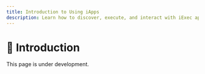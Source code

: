 ```yaml
---
title: Introduction to Using iApps
description: Learn how to discover, execute, and interact with iExec applications for privacy-preserving computation
---
```


# 📝 Introduction

This page is under development.

<!-- TODO: Add the introduction to iApps -->
